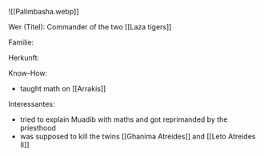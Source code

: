 ![[Palimbasha.webp]]

Wer (Titel): Commander of the two [[Laza tigers]] 

Familie:

Herkunft:

Know-How:
- taught math on [[Arrakis]]

Interessantes:
- tried to explain Muadib with maths and got reprimanded by the priesthood
- was supposed to kill the twins [[Ghanima Atreides]] and [[Leto Atreides II]] 